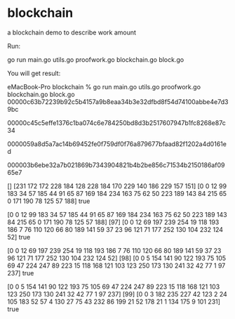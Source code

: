 # blockchain
a blockchain demo to describe work amount 

Run:

go run main.go utils.go proofwork.go blockchain.go block.go

You will get result:


eMacBook-Pro blockchain % go run main.go utils.go proofwork.go blockchain.go block.go
00000c63b72239b92c5b4157a9b8eaa34b3e32dfbd8f54d74100abbe4e7d39bc

00000c45c5effe1376c1ba074c6e784250bd8d3b2517607947b1fc8268e87c34

0000059a8d5a7ac14b69452fe0f759df0f76a879677bfaad82f1202a4d0161ed

000003b6ebe32a7b021869b7343904821b4b2be856c71534b2150186af0965e7

[]
[231 172 172 228 184 128 228 184 170 229 140 186 229 157 151]
[0 0 12 99 183 34 57 185 44 91 65 87 169 184 234 163 75 62 50 223 189 143 84 215 65 0 171 190 78 125 57 188]
true

[0 0 12 99 183 34 57 185 44 91 65 87 169 184 234 163 75 62 50 223 189 143 84 215 65 0 171 190 78 125 57 188]
[97]
[0 0 12 69 197 239 254 19 118 193 186 7 76 110 120 66 80 189 141 59 37 23 96 121 71 177 252 130 104 232 124 52]
true

[0 0 12 69 197 239 254 19 118 193 186 7 76 110 120 66 80 189 141 59 37 23 96 121 71 177 252 130 104 232 124 52]
[98]
[0 0 5 154 141 90 122 193 75 105 69 47 224 247 89 223 15 118 168 121 103 123 250 173 130 241 32 42 77 1 97 237]
true

[0 0 5 154 141 90 122 193 75 105 69 47 224 247 89 223 15 118 168 121 103 123 250 173 130 241 32 42 77 1 97 237]
[99]
[0 0 3 182 235 227 42 123 2 24 105 183 52 57 4 130 27 75 43 232 86 199 21 52 178 21 1 134 175 9 101 231]
true


